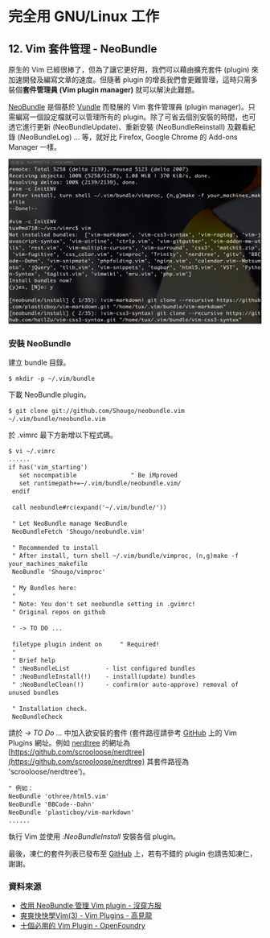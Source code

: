 # 完全用 GNU/Linux 工作

## 12. Vim 套件管理 - NeoBundle

原生的 Vim 已經很棒了，但為了讓它更好用，我們可以藉由擴充套件 (plugin) 來加速開發及編寫文章的速度。但隨著 plugin 的增長我們會更難管理，這時只需多裝個**套件管理員 (Vim plugin manager)** 就可以解決此難題。

[NeoBundle](https://github.com/Shougo/neobundle.vim) 是個基於 [Vundle](https://github.com/gmarik/vundle) 而發展的 Vim 套件管理員 (plugin manager)。只需編寫一個設定檔就可以管理所有的 plugin。除了可省去個別安裝的時間，也可透它進行更新 (NeoBundleUpdate)、重新安裝 (NeoBundleReinstall) 及觀看紀錄 (NeoBundleLog) ... 等，就好比 Firefox, Google Chrome 的 Add-ons Manager 一樣。

![2013-09-30-neobundle.vim.png](imgs/2013-09-30-neobundle.vim.png "2013-09-30-neobundle.vim.png")

### 安裝 NeoBundle

建立 bundle 目錄。

	$ mkdir -p ~/.vim/bundle

下載 NeoBundle plugin。

	$ git clone git://github.com/Shougo/neobundle.vim ~/.vim/bundle/neobundle.vim

於 .vimrc 最下方新增以下程式碼。

	$ vi ~/.vimrc
	......
	if has('vim_starting')
	   set nocompatible               " Be iMproved
	   set runtimepath+=~/.vim/bundle/neobundle.vim/
	 endif
	
	 call neobundle#rc(expand('~/.vim/bundle/'))
	
	 " Let NeoBundle manage NeoBundle
	 NeoBundleFetch 'Shougo/neobundle.vim'
	
	 " Recommended to install
	 " After install, turn shell ~/.vim/bundle/vimproc, (n,g)make -f your_machines_makefile
	 NeoBundle 'Shougo/vimproc'
	
	 " My Bundles here:
	 "
	 " Note: You don't set neobundle setting in .gvimrc!
	 " Original repos on github

	 " -> TO DO ...
	
	 filetype plugin indent on     " Required!
	 "
	 " Brief help
	 " :NeoBundleList          - list configured bundles
	 " :NeoBundleInstall(!)    - install(update) bundles
	 " :NeoBundleClean(!)      - confirm(or auto-approve) removal of unused bundles
	
	 " Installation check.
	 NeoBundleCheck

請於 *-> TO Do ...* 中加入欲安裝的套件 (套件路徑請參考 [GitHub](https://github.com/) 上的 Vim Plugins 網址。例如 [nerdtree](https://github.com/scrooloose/nerdtree) 的網址為 [https://github.com/scrooloose/nerdtree](https://github.com/scrooloose/nerdtree) 其套件路徑為 'scrooloose/nerdtree')。

	" 例如：
	NeoBundle 'othree/html5.vim'
	NeoBundle 'BBCode--Dahn'
	NeoBundle 'plasticboy/vim-markdown'
	......

執行 Vim 並使用 *:NeoBundleInstall* 安裝各個 plugin。

最後，凍仁的套件列表已發布至 [GitHub](https://github.com/chusiang/vimrc) 上，若有不錯的 plugin 也請告知凍仁，謝謝。

### 資料來源

- [改用 NeoBundle 管理 Vim plugin - 沒穿方服](http://bootleq.blogspot.tw/2012/05/neobundle-vim-plugin.html)
- [爽爽快快學Vim(3) - Vim Plugins - 高見龍](http://blog.eddie.com.tw/2012/06/01/screencast-3-vim-plugins/)
- [十個必用的 Vim Plugin - OpenFoundry](http://www.openfoundry.org/en/component/content/2244?task=view)

